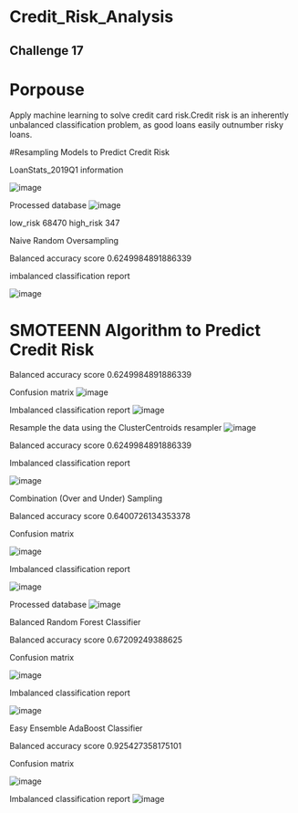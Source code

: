 # Credit_Risk_Analysis
## Challenge 17

# Porpouse 
Apply machine learning to solve credit card risk.Credit risk is an inherently unbalanced classification problem, as good loans easily outnumber risky loans.

#Resampling Models to Predict Credit Risk

LoanStats_2019Q1 information

![image](https://user-images.githubusercontent.com/96089967/167300322-195cbe6f-0468-421c-8deb-3f5796690d01.png)

Processed database
![image](https://user-images.githubusercontent.com/96089967/167300404-0e7a7634-8439-4354-9a13-c0bf9e700aaa.png)

low_risk     68470
high_risk      347

Naive Random Oversampling

Balanced accuracy score
0.6249984891886339

imbalanced classification report

![image](https://user-images.githubusercontent.com/96089967/167300639-c9d11ea8-743d-459b-b2ef-d6967938f8e4.png)


# SMOTEENN Algorithm to Predict Credit Risk

Balanced accuracy score
0.6249984891886339

Confusion matrix
![image](https://user-images.githubusercontent.com/96089967/167300727-eacd6fce-4660-4beb-a84b-a8c3cf01b949.png)

Imbalanced classification report
![image](https://user-images.githubusercontent.com/96089967/167300835-64f4ee26-e3ee-4524-bd55-69cdcac3034f.png)

Resample the data using the ClusterCentroids resampler
![image](https://user-images.githubusercontent.com/96089967/167300910-0287950c-ae27-43de-aabb-66fe4ba79561.png)


Balanced accuracy score
0.6249984891886339

Imbalanced classification report

![image](https://user-images.githubusercontent.com/96089967/167301015-154d9026-2161-4f35-b1f4-993d1c6aa77f.png)


Combination (Over and Under) Sampling

Balanced accuracy score
0.6400726134353378

Confusion matrix

![image](https://user-images.githubusercontent.com/96089967/167301103-c8a4d134-654f-43ff-a542-6206f79f64d9.png)

Imbalanced classification report

![image](https://user-images.githubusercontent.com/96089967/167301130-7fa68682-d053-4156-9d20-0a6fabbba3a7.png)

Processed database
![image](https://user-images.githubusercontent.com/96089967/167301240-28d97082-b590-4e34-a78e-4a721addafed.png)

Balanced Random Forest Classifier

Balanced accuracy score
0.67209249388625

Confusion matrix

![image](https://user-images.githubusercontent.com/96089967/167301327-53bd803a-e914-47f0-a0fb-fba61317450e.png)

Imbalanced classification report

![image](https://user-images.githubusercontent.com/96089967/167301360-eb0ee6bb-308a-4aa8-a232-90df439ada3a.png)

Easy Ensemble AdaBoost Classifier

Balanced accuracy score
0.925427358175101

Confusion matrix

![image](https://user-images.githubusercontent.com/96089967/167301439-6fa7154b-ec4f-4d58-bfa9-a95d941d9a82.png)


Imbalanced classification report
![image](https://user-images.githubusercontent.com/96089967/167301469-7cd41f5f-ab9a-4417-a21c-3fcd43d12b28.png)






